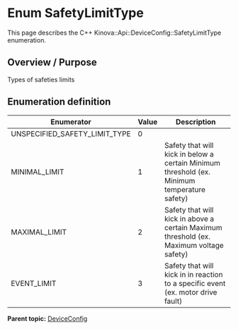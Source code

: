 # Enum SafetyLimitType

This page describes the C++ Kinova::Api::DeviceConfig::SafetyLimitType enumeration.

## Overview / Purpose

Types of safeties limits

## Enumeration definition

|Enumerator|Value|Description|
|----------|-----|-----------|
|UNSPECIFIED\_SAFETY\_LIMIT\_TYPE|0| |
|MINIMAL\_LIMIT|1|Safety that will kick in below a certain Minimum threshold \(ex. Minimum temperature safety\)|
|MAXIMAL\_LIMIT|2|Safety that will kick in above a certain Maximum threshold \(ex. Maximum voltage safety\)|
|EVENT\_LIMIT|3|Safety that will kick in in reaction to a specific event \(ex. motor drive fault\)|

**Parent topic:** [DeviceConfig](../references/summary_DeviceConfig.md)

